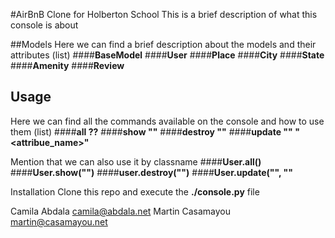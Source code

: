 #AirBnB Clone for Holberton School
This is a brief description of what this console is about

##Models
Here we can find a brief description about the models and their attributes
(list)
####**BaseModel**
####**User**
####**Place**
####**City**
####**State**
####**Amenity**
####**Review**

## Usage
Here we can find all the commands available on the console and how to use them
(list)
####**all ?<class>?**
####**show <class> "<id>"**
####**destroy <class> "<id>"**
####**update <class> "<id>" "<attribue_name>" <value>**


Mention that we can also use it by classname
####**User.all()**
####**User.show("<id>")**
####**user.destroy("<id>")**
####**User.update("<id>", "<attribute>" <value>**

Installation
Clone this repo and execute the **./console.py** file

Camila Abdala <camila@abdala.net>
Martin Casamayou <martin@casamayou.net>
